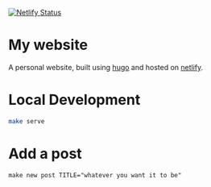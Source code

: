 [![Netlify Status](https://api.netlify.com/api/v1/badges/1af1324c-f2fb-45b2-8fac-58c30ebea390/deploy-status)](https://app.netlify.com/sites/stoic-johnson-fccac0/deploys)

# My website

A personal website, built using [hugo](https://gohugo.io/) and hosted on [netlify](https://netlify.com).

# Local Development

```bash
make serve
```

# Add a post

```
make new post TITLE="whatever you want it to be"
```